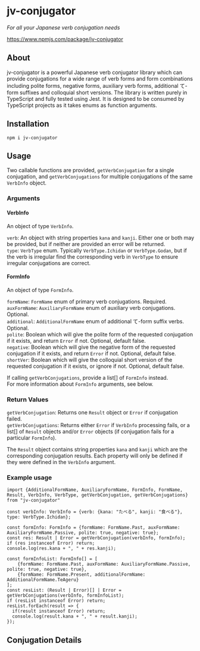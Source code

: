 # jv-conjugator
*For all your Japanese verb conjugation needs*

https://www.npmjs.com/package/jv-conjugator

## About
jv-conjugator is a powerful Japanese verb conjugator library which can provide conjugations for a wide range of verb forms and form combinations including polite forms, negative forms, auxiliary verb forms, additional て-form suffixes and colloquial short versions. The library is written purely in TypeScript and fully tested using Jest. It is designed to be consumed by TypeScript projects as it takes enums as function arguments.

## Installation
`npm i jv-conjugator`

## Usage
Two callable functions are provided, `getVerbConjugation` for a single conjugation, and `getVerbConjugations` for multiple conjugations of the same `VerbInfo` object.

### Arguments
#### VerbInfo
An object of type `VerbInfo`.

`verb`: An object with string properties `kana` and `kanji`. Either one or both may be provided, but if neither are provided an error will be returned.\
`type`: `VerbType` enum. Typically `VerbType.Ichidan` or `VerbType.Godan`, but if the verb is irregular find the corresponding verb in `VerbType` to ensure irregular conjugations are correct.
#### FormInfo
An object of type `FormInfo`.

`formName`: `FormName` enum of primary verb conjugations. Required.\
`auxFormName`: `AuxiliaryFormName` enum of auxiliary verb conjugations. Optional.\
`additional`: `AdditionalFormName` enum of additional て-form suffix verbs. Optional.\
`polite`: Boolean which will give the polite form of the requested conjugation if it exists, and return `Error` if not. Optional, default false.\
`negative`: Boolean which will give the negative form of the requested conjugation if it exists, and return `Error` if not. Optional, default false.\
`shortVer`: Boolean which will give the colloquial short version of the requested conjugation if it exists, or ignore if not. Optional, default false.

If calling `getVerbConjugations`, provide a list[] of `FormInfo` instead.\
For more information about `FormInfo` arguments, see below.

### Return Values
`getVerbConjugation`: Returns one `Result` object or `Error` if conjugation failed.\
`getVerbConjugations`: Returns either `Error` if `VerbInfo` processing fails, or a list[] of `Result` objects and/or `Error` objects (if conjugation fails for a particular `FormInfo`).

The `Result` object contains string properties `kana` and `kanji` which are the corresponding conjugation results. Each property will only be defined if they were defined in the `VerbInfo` argument.

### Example usage
```
import {AdditionalFormName, AuxiliaryFormName, FormInfo, FormName, Result, VerbInfo, VerbType, getVerbConjugation, getVerbConjugations} from "jv-conjugator"

const verbInfo: VerbInfo = {verb: {kana: "たべる", kanji: "食べる"}, type: VerbType.Ichidan};

const formInfo: FormInfo = {formName: FormName.Past, auxFormName: AuxiliaryFormName.Passive, polite: true, negative: true};
const res: Result | Error = getVerbConjugation(verbInfo, formInfo);
if (res instanceof Error) return;
console.log(res.kana + ", " + res.kanji);

const formInfoList: FormInfo[] = [
    {formName: FormName.Past, auxFormName: AuxiliaryFormName.Passive, polite: true, negative: true},
    {formName: FormName.Present, additionalFormName: AdditionalFormName.TeAgeru}
];
const resList: (Result | Error)[] | Error = getVerbConjugations(verbInfo, formInfoList);
if (resList instanceof Error) return;
resList.forEach(result => {
  if(result instanceof Error) return;
  console.log(result.kana + ", " + result.kanji);
});
```

## Conjugation Details
